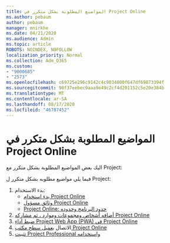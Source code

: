 ```yaml
---
title: المواضيع المطلوبة بشكل متكرر في Project Online
ms.author: pebaum
author: pebaum
manager: mnirkhe
ms.date: 04/21/2020
ms.audience: Admin
ms.topic: article
ROBOTS: NOINDEX, NOFOLLOW
localization_priority: Normal
ms.collection: Adm_O365
ms.custom:
- "9000685"
- "2573"
ms.openlocfilehash: c69725e296c9142c4c9034800f647df69873394f
ms.sourcegitcommit: 90f37eebec9aaa9e49c2cf4d201152c5e20e384b
ms.translationtype: MT
ms.contentlocale: ar-SA
ms.lasthandoff: 08/17/2020
ms.locfileid: "46787452"
---
```

# <a name="project-online-frequently-requested-topics"></a>المواضيع المطلوبة بشكل متكرر في Project Online

اليك بعض المواضيع المطلوبة بشكل متكرر مع Project:

فيما يلي مواضيع مطلوبه بشكل متكرر ل Project:
1.  بدء الاستخدام: 
    -   [بدء استخدام Project Online](https://docs.microsoft.comProjectOnline/get-started-with-project-online) 
    -   [وثائق مسؤول Project Online](https://docs.microsoft.com/projectonline/project-online) 
    -   [Project Online: حدود البرنامج وحدوده](https://docs.microsoft.com/ProjectOnline/project-online-software-boundaries-and-limits) 
2.  [أضافه أشخاص ومجموعات وموارد ، ثم مشاركه Project Online](https://docs.microsoft.com/projectonline/step-2-add-people-to-project-online) 
3.  [ضبط أداء Project Web App (PWA) في Project Online](https://docs.microsoft.com/projectonline/tune-project-online-performance)
4.  الاتصال [بعميل سطح مكتب Project Online](https://docs.microsoft.com/projectonline/connect-to-project-online-with-the-project-online-desktop-client) 
5.  [تثبيت Project Professional واستخدامه](https://support.office.com/article/install-project-7059249b-d9fe-4d61-ab96-5c5bf435f281) 
